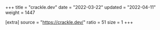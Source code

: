 +++
title = "crackle.dev"
date = "2022-03-22"
updated = "2022-04-11"
weight = 1447

[extra]
source = "https://crackle.dev/"
ratio = 51
size = 1
+++
